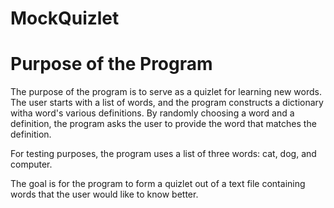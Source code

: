 # MockQuizlet

# Purpose of the Program
The purpose of the program is to serve as a quizlet for learning new words. The user starts with a list of words, and the program constructs a dictionary witha word's various definitions. By randomly choosing a word and a definition, the program asks the user to provide the word that matches the definition.

For testing purposes, the program uses a list of three words: cat, dog, and computer.

The goal is for the program to form a quizlet out of a text file containing words that the user would like to know better.

